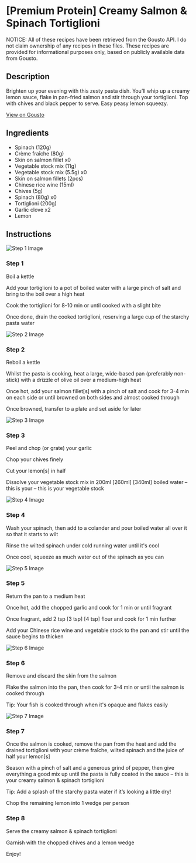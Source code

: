 # [Premium Protein] Creamy Salmon & Spinach Tortiglioni

NOTICE: All of these recipes have been retrieved from the Gousto API. I do not claim ownership of any recipes in these files. These recipes are provided for informational purposes only, based on publicly available data from Gousto.

## Description

Brighten up your evening with this zesty pasta dish. You’ll whip up a creamy lemon sauce, flake in pan-fried salmon and stir through your tortiglioni. Top with chives and black pepper to serve. Easy peasy lemon squeezy.

[View on Gousto](https://www.gousto.co.uk/recipes/cookbook/premium-protein-creamy-salmon-spinach-tortiglioni)

## Ingredients

- Spinach (120g)
- Crème fraîche (80g)
- Skin on salmon fillet x0
- Vegetable stock mix (11g)
- Vegetable stock mix (5.5g) x0
- Skin on salmon fillets (2pcs)
- Chinese rice wine (15ml)
- Chives (5g)
- Spinach (80g) x0
- Tortiglioni (200g)
- Garlic clove x2
- Lemon

## Instructions

![Step 1 Image](https://production-media.gousto.co.uk/cms/recipe-step-image/step-1-1724162545733-x200.jpg)

### Step 1

Boil a kettle

Add your tortiglioni to a pot of boiled water with a large pinch of salt and bring to the boil over a high heat

Cook the tortiglioni for 8-10 min or until cooked with a slight bite

Once done, drain the cooked tortiglioni, reserving a large cup of the starchy pasta water

![Step 2 Image](https://production-media.gousto.co.uk/cms/recipe-step-image/step-2-1724162549617-x200.jpg)

### Step 2

Reboil a kettle

Whilst the pasta is cooking, heat a large, wide-based pan (preferably non-stick) with a drizzle of olive oil over a medium-high heat

Once hot, add your salmon fillet[s] with a pinch of salt and cook for 3-4 min on each side or until browned on both sides and almost cooked through

Once browned, transfer to a plate and set aside for later

![Step 3 Image](https://production-media.gousto.co.uk/cms/recipe-step-image/step-3-1724162553915-x200.jpg)

### Step 3

Peel and chop (or grate) your garlic

Chop your chives finely

Cut your lemon[s] in half

Dissolve your vegetable stock mix in 200ml <span class="text-purple">[260ml]</span> <span class="text-danger">[340ml]</span> boiled water – this is your – this is your vegetable stock

![Step 4 Image](https://production-media.gousto.co.uk/cms/recipe-step-image/step-4-1724162557789-x200.jpg)

### Step 4

Wash your spinach, then add to a colander and pour boiled water all over it so that it starts to wilt

Rinse the wilted spinach under cold running water until it's cool

Once cool, squeeze as much water out of the spinach as you can

![Step 5 Image](https://production-media.gousto.co.uk/cms/recipe-step-image/step-5-1724162561813-x200.jpg)

### Step 5

Return the pan to a medium heat

Once hot, add the chopped garlic and cook for 1 min or until fragrant

Once fragrant, add 2 tsp <span class="text-purple">[3 tsp]</span> <span class="text-danger">[4 tsp]</span> flour and cook for 1 min further

Add your Chinese rice wine and vegetable stock to the pan and stir until the sauce begins to thicken

![Step 6 Image](https://production-media.gousto.co.uk/cms/recipe-step-image/step-6-1724162565376-x200.jpg)

### Step 6

Remove and discard the skin from the salmon

Flake the salmon into the pan, then cook for 3-4 min or until the salmon is cooked through

Tip: Your fish is cooked through when it's opaque and flakes easily

![Step 7 Image](https://production-media.gousto.co.uk/cms/recipe-step-image/step-7-1724162568352-x200.jpg)

### Step 7

Once the salmon is cooked, remove the pan from the heat and add the drained tortiglioni with your crème fraîche, wilted spinach and the juice of half your lemon[s]

Season with a pinch of salt and a generous grind of pepper, then give everything a good mix up until the pasta is fully coated in the sauce – this is your creamy salmon & spinach tortiglioni

Tip: Add a splash of the starchy pasta water if it’s looking a little dry!

Chop the remaining lemon into 1 wedge per person

### Step 8

Serve the creamy salmon & spinach tortiglioni

Garnish with the chopped chives and a lemon wedge

Enjoy!

